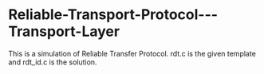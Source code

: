 # Reliable-Transport-Protocol---Transport-Layer
This is a simulation of Reliable Transfer Protocol.
rdt.c is the given template and rdt_id.c is the solution.
